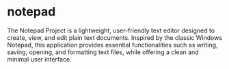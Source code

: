 # notepad
The Notepad Project is a lightweight, user-friendly text editor designed to create, view, and edit plain text documents. Inspired by the classic Windows Notepad, this application provides essential functionalities such as writing, saving, opening, and formatting text files, while offering a clean and minimal user interface.
